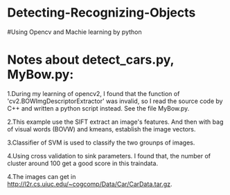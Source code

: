 # Detecting-Recognizing-Objects
#Using Opencv and Machie learning by python


# Notes about detect_cars.py, MyBow.py:

1.During my learning of opencv2, I found that the function of 'cv2.BOWImgDescriptorExtractor' was invalid, so I read the source code by C++ and written a python script instead. See the file MyBow.py.

2.This example use the SIFT extract an image's features. And then with bag of visual words (BOVW) and kmeans, establish the image vectors.

3.Classifier of SVM is used to classify the two grounps of images.

4.Using cross validation to sink parameters. I found that, the number of cluster around 100 get a good score in this traindata. 

4.The images can get in http://l2r.cs.uiuc.edu/~cogcomp/Data/Car/CarData.tar.gz.
